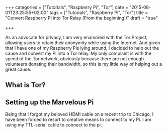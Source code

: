 +++
categories = ["Tutorials", "Raspberry Pi", "Tor"]
date = "2015-08-01T23:25:55+02:00"
tags = ["Tutorials", "Raspberry Pi", "Tor"]
title = "Convert Raspberry Pi into Tor Relay (From the beginning!)"
draft = "true"

+++

As an advocate for privacy, I am very enamored with the Tor Project, allowing users to retain their anonymity while using the Internet. And given that I have one of my Raspberry Pis lying around, I decided to help out the cause and convert my Pi into a Tor relay. My only complaint is with the speed of the Tor network, obviously because there are not enough volunteers donating their bandwidth, so this is my little way of helping out a great cause. 

## What is Tor?

## Setting up the Marvelous Pi
Being that I forgot my beloved HDMI cable on a recent trip to Chicago, I have been forced to resort to creative means to connect to my Pi. I am using my TTL-serial cable to connect to the pi. 


